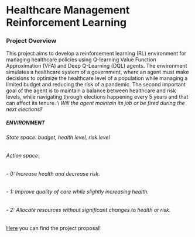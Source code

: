 # Healthcare Management Reinforcement Learning
### Project Overview
This project aims to develop a reinforcement learning (RL) environment for managing healthcare policies using Q-learning Value Function Approximation (VFA) and Deep Q-Learning (DQL) agents. The environment simulates a healthcare system of a government, where an agent must make decisions to optimize the healthcare level of a population while managing a limited budget and reducing the risk of a pandemic. The second important goal of the agent is to maintain a balance between healthcare and risk levels, while navigating through elections happening every 5 years and that can affect its tenure. \\
_Will the agent maintain its job or be fired during the next elections?_

##### ENVIRONMENT
###### State space: budget, health level, risk level
###### Action space: 
###### - 0: Increase health and decrease risk.
###### - 1: Improve quality of care while slightly increasing health.
###### - 2: Allocate resources without significant changes to health or risk.

[Here](https://github.com/afflint/rlcoding/blob/main/2023-24/projects/rl-projects.pdf) you can find the project proposal!
